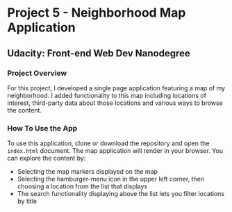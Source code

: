 # Project 5 - Neighborhood Map Application

## Udacity: Front-end Web Dev Nanodegree

### Project Overview

For this project, I developed a single page application featuring a map of my neighborhood.  I added functionality to this map including locations of interest, third-party data about those locations and various ways to browse the content.

### How To Use the App

To use this application, clone or download the repository and open the `index.html` document.  The map application will render in your browser.  You can explore the content by:

* Selecting the map markers displayed on the map
* Selecting the hamburger-menu icon in the upper left corner, then choosing a location from the list that displays
* The search functionality displaying above the list lets you filter locations by title
